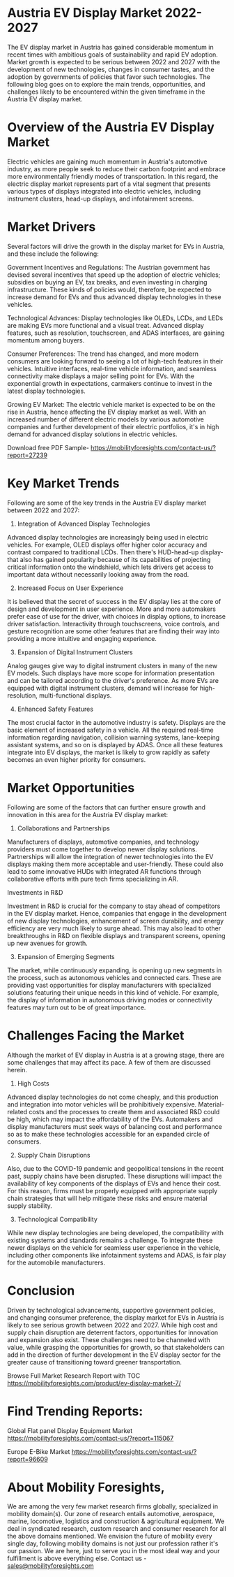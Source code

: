 # Austria EV Display Market 2022-2027

The EV display market in Austria has gained considerable momentum in recent times with ambitious goals of sustainability and rapid EV adoption. Market growth is expected to be serious between 2022 and 2027 with the development of new technologies, changes in consumer tastes, and the adoption by governments of policies that favor such technologies. The following blog goes on to explore the main trends, opportunities, and challenges likely to be encountered within the given timeframe in the Austria EV display market.

# Overview of the Austria EV Display Market

Electric vehicles are gaining much momentum in Austria's automotive industry, as more people seek to reduce their carbon footprint and embrace more environmentally friendly modes of transportation. In this regard, the electric display market represents part of a vital segment that presents various types of displays integrated into electric vehicles, including instrument clusters, head-up displays, and infotainment screens.

# Market Drivers

Several factors will drive the growth in the display market for EVs in Austria, and these include the following:

Government Incentives and Regulations: The Austrian government has devised several incentives that speed up the adoption of electric vehicles; subsidies on buying an EV, tax breaks, and even investing in charging infrastructure. These kinds of policies would, therefore, be expected to increase demand for EVs and thus advanced display technologies in these vehicles.

Technological Advances: Display technologies like OLEDs, LCDs, and LEDs are making EVs more functional and a visual treat. Advanced display features, such as resolution, touchscreen, and ADAS interfaces, are gaining momentum among buyers.

Consumer Preferences: The trend has changed, and more modern consumers are looking forward to seeing a lot of high-tech features in their vehicles. Intuitive interfaces, real-time vehicle information, and seamless connectivity make displays a major selling point for EVs. With the exponential growth in expectations, carmakers continue to invest in the latest display technologies.

Growing EV Market: The electric vehicle market is expected to be on the rise in Austria, hence affecting the EV display market as well. With an increased number of different electric models by various automotive companies and further development of their electric portfolios, it's in high demand for advanced display solutions in electric vehicles.

Download free PDF Sample- https://mobilityforesights.com/contact-us/?report=27239

# Key Market Trends

Following are some of the key trends in the Austria EV display market between 2022 and 2027:

1. Integration of Advanced Display Technologies

Advanced display technologies are increasingly being used in electric vehicles. For example, OLED displays offer higher color accuracy and contrast compared to traditional LCDs. Then there's HUD-head-up display-that also has gained popularity because of its capabilities of projecting critical information onto the windshield, which lets drivers get access to important data without necessarily looking away from the road.

2. Increased Focus on User Experience

It is believed that the secret of success in the EV display lies at the core of design and development in user experience. More and more automakers prefer ease of use for the driver, with choices in display options, to increase driver satisfaction. Interactivity through touchscreens, voice controls, and gesture recognition are some other features that are finding their way into providing a more intuitive and engaging experience.

3. Expansion of Digital Instrument Clusters

Analog gauges give way to digital instrument clusters in many of the new EV models. Such displays have more scope for information presentation and can be tailored according to the driver's preference. As more EVs are equipped with digital instrument clusters, demand will increase for high-resolution, multi-functional displays.

4. Enhanced Safety Features

The most crucial factor in the automotive industry is safety. Displays are the basic element of increased safety in a vehicle. All the required real-time information regarding navigation, collision warning systems, lane-keeping assistant systems, and so on is displayed by ADAS. Once all these features integrate into EV displays, the market is likely to grow rapidly as safety becomes an even higher priority for consumers.

# Market Opportunities

Following are some of the factors that can further ensure growth and innovation in this area for the Austria EV display market:

1. Collaborations and Partnerships

Manufacturers of displays, automotive companies, and technology providers must come together to develop newer display solutions. Partnerships will allow the integration of newer technologies into the EV displays making them more acceptable and user-friendly. These could also lead to some innovative HUDs with integrated AR functions through collaborative efforts with pure tech firms specializing in AR.

Investments in R&D

Investment in R&D is crucial for the company to stay ahead of competitors in the EV display market. Hence, companies that engage in the development of new display technologies, enhancement of screen durability, and energy efficiency are very much likely to surge ahead. This may also lead to other breakthroughs in R&D on flexible displays and transparent screens, opening up new avenues for growth.

3. Expansion of Emerging Segments

The market, while continuously expanding, is opening up new segments in the process, such as autonomous vehicles and connected cars. These are providing vast opportunities for display manufacturers with specialized solutions featuring their unique needs in this kind of vehicle. For example, the display of information in autonomous driving modes or connectivity features may turn out to be of great importance.

# Challenges Facing the Market

Although the market of EV display in Austria is at a growing stage, there are some challenges that may affect its pace. A few of them are discussed herein.

1. High Costs

Advanced display technologies do not come cheaply, and this production and integration into motor vehicles will be prohibitively expensive. Material-related costs and the processes to create them and associated R&D could be high, which may impact the affordability of the EVs. Automakers and display manufacturers must seek ways of balancing cost and performance so as to make these technologies accessible for an expanded circle of consumers.

2. Supply Chain Disruptions

Also, due to the COVID-19 pandemic and geopolitical tensions in the recent past, supply chains have been disrupted. These disruptions will impact the availability of key components of the displays of EVs and hence their cost. For this reason, firms must be properly equipped with appropriate supply chain strategies that will help mitigate these risks and ensure material supply stability.

3. Technological Compatibility

While new display technologies are being developed, the compatibility with existing systems and standards remains a challenge. To integrate these newer displays on the vehicle for seamless user experience in the vehicle, including other components like infotainment systems and ADAS, is fair play for the automobile manufacturers.

# Conclusion

Driven by technological advancements, supportive government policies, and changing consumer preference, the display market for EVs in Austria is likely to see serious growth between 2022 and 2027. While high cost and supply chain disruption are deterrent factors, opportunities for innovation and expansion also exist. These challenges need to be channeled with value, while grasping the opportunities for growth, so that stakeholders can add in the direction of further development in the EV display sector for the greater cause of transitioning toward greener transportation.

Browse Full Market Research Report with TOC https://mobilityforesights.com/product/ev-display-market-7/

# Find Trending Reports:

Global Flat panel Display Equipment Market https://mobilityforesights.com/contact-us/?report=115067


Europe E-Bike Market https://mobilityforesights.com/contact-us/?report=96609





# About Mobility Foresights,
We are among the very few market research firms globally, specialized in mobility domain(s). Our zone of research entails automotive, aerospace, marine, locomotive, logistics and construction & agricultural equipment. We deal in syndicated research, custom research and consumer research for all the above domains mentioned.
We envision the future of mobility every single day, following mobility domains is not just our profession rather it's our passion. We are here, just to serve you in the most ideal way and your fulfillment is above everything else. Contact us -  sales@mobilityforesights.com
